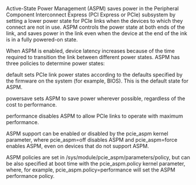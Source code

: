 Active-State Power Management (ASPM) saves power in the Peripheral Component Interconnect Express (PCI Express or PCIe)
subsystem by setting a lower power state for PCIe links when the devices to which they connect are not in use. 
ASPM controls the power state at both ends of the link, and saves power in the link even when the device at the end of the 
ink is in a fully powered-on state.

When ASPM is enabled, device latency increases because of the time required to transition the link between different power states. 
ASPM has three policies to determine power states: 

default
    sets PCIe link power states according to the defaults specified by the firmware on the system (for example, BIOS).
    This is the default state for ASPM. 
    
powersave
    sets ASPM to save power wherever possible, regardless of the cost to performance. 
    
performance
    disables ASPM to allow PCIe links to operate with maximum performance. 

ASPM support can be enabled or disabled by the pcie_aspm kernel parameter, where pcie_aspm=off disables ASPM and pcie_aspm=force enables ASPM, 
even on devices that do not support ASPM.

ASPM policies are set in /sys/module/pcie_aspm/parameters/policy, but can be also specified at boot time with the pcie_aspm.policy kernel parameter,
where, for example, pcie_aspm.policy=performance will set the ASPM performance policy. 

